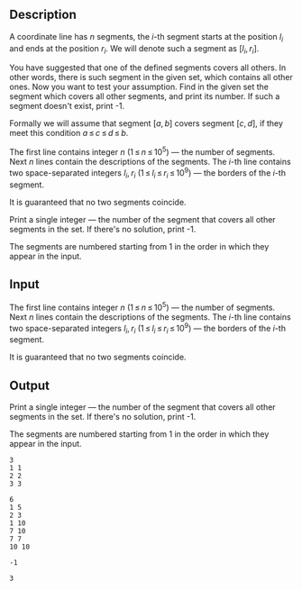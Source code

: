 ## Description

<div><p>A coordinate line has <span class="tex-span"><i>n</i></span> segments, the <span class="tex-span"><i>i</i></span>-th segment starts at the position <span class="tex-span"><i>l</i><sub class="lower-index"><i>i</i></sub></span> and ends at the position <span class="tex-span"><i>r</i><sub class="lower-index"><i>i</i></sub></span>. We will denote such a segment as <span class="tex-span">[<i>l</i><sub class="lower-index"><i>i</i></sub>, <i>r</i><sub class="lower-index"><i>i</i></sub>]</span>.</p><p>You have suggested that one of the defined segments covers all others. In other words, there is such segment in the given set, which contains all other ones. Now you want to test your assumption. Find in the given set the segment which covers all other segments, and print its number. If such a segment doesn't exist, print -1.</p><p>Formally we will assume that segment <span class="tex-span">[<i>a</i>, <i>b</i>]</span> covers segment <span class="tex-span">[<i>c</i>, <i>d</i>]</span>, if they meet this condition <span class="tex-span"><i>a</i> ≤ <i>c</i> ≤ <i>d</i> ≤ <i>b</i></span>. </p></div><div class="input-specification"><p>The first line contains integer <span class="tex-span"><i>n</i></span> (<span class="tex-span">1 ≤ <i>n</i> ≤ 10<sup class="upper-index">5</sup></span>) — the number of segments. Next <span class="tex-span"><i>n</i></span> lines contain the descriptions of the segments. The <span class="tex-span"><i>i</i></span>-th line contains two space-separated integers <span class="tex-span"><i>l</i><sub class="lower-index"><i>i</i></sub>, <i>r</i><sub class="lower-index"><i>i</i></sub></span> (<span class="tex-span">1 ≤ <i>l</i><sub class="lower-index"><i>i</i></sub> ≤ <i>r</i><sub class="lower-index"><i>i</i></sub> ≤ 10<sup class="upper-index">9</sup></span>) — the borders of the <span class="tex-span"><i>i</i></span>-th segment.</p><p>It is guaranteed that no two segments coincide.</p></div><div class="output-specification"><p>Print a single integer — the number of the segment that covers all other segments in the set. If there's no solution, print -1.</p><p>The segments are numbered starting from <span class="tex-span">1</span> in the order in which they appear in the input.</p></div>

## Input

<p>The first line contains integer <span class="tex-span"><i>n</i></span> (<span class="tex-span">1 ≤ <i>n</i> ≤ 10<sup class="upper-index">5</sup></span>) — the number of segments. Next <span class="tex-span"><i>n</i></span> lines contain the descriptions of the segments. The <span class="tex-span"><i>i</i></span>-th line contains two space-separated integers <span class="tex-span"><i>l</i><sub class="lower-index"><i>i</i></sub>, <i>r</i><sub class="lower-index"><i>i</i></sub></span> (<span class="tex-span">1 ≤ <i>l</i><sub class="lower-index"><i>i</i></sub> ≤ <i>r</i><sub class="lower-index"><i>i</i></sub> ≤ 10<sup class="upper-index">9</sup></span>) — the borders of the <span class="tex-span"><i>i</i></span>-th segment.</p><p>It is guaranteed that no two segments coincide.</p>

## Output

<p>Print a single integer — the number of the segment that covers all other segments in the set. If there's no solution, print -1.</p><p>The segments are numbered starting from <span class="tex-span">1</span> in the order in which they appear in the input.</p>





```input1
3
1 1
2 2
3 3

```




```input2
6
1 5
2 3
1 10
7 10
7 7
10 10

```




```output1
-1

```




```output2
3

```


